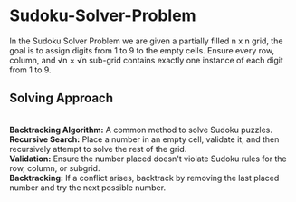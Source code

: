 <H1>Sudoku-Solver-Problem</H1>
In the Sudoku Solver Problem we are given a partially filled n x n grid, the goal is to assign digits from 1 to 9 to
the empty cells.
Ensure every row, column, and √n × √n sub-grid contains exactly one instance of each digit from 1 to 9.
<br>
<H2><b>Solving Approach</b></H2>
<br>
<b>Backtracking Algorithm:</b> A common method to solve Sudoku puzzles.
<br>
<b>Recursive Search:</b> Place a number in an empty cell, validate it, and then recursively attempt to solve the rest of the grid.
<br>
<b>Validation:</b> Ensure the number placed doesn't violate Sudoku rules for the row, column, or subgrid.
<br>
<b>Backtracking:</b> If a conflict arises, backtrack by removing the last placed number and try the next possible number.
